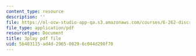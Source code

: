 ```yaml
---
content_type: resource
description: ''
file: https://ol-ocw-studio-app-qa.s3.amazonaws.com/courses/6-262-discrete-stochastic-processes-spring-2011/5b403115ad4d296508296c044d298f70_cE6OD7DkCSU.pdf
file_type: application/pdf
resourcetype: Document
title: 3play pdf file
uid: 5b403115-ad4d-2965-0829-6c044d298f70
---
```


